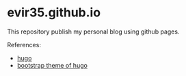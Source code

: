 # evir35.github.io

This repository publish my personal blog using github pages.

References:
 - [hugo](https://gohugo.io/)
 - [bootstrap theme of hugo](https://github.com/razonyang/hugo-theme-bootstrap)
